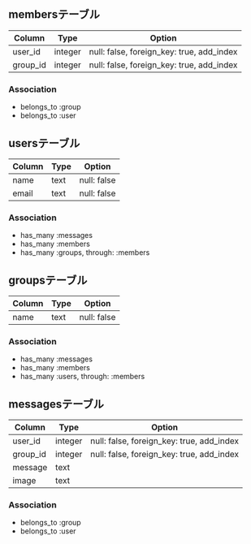 ## membersテーブル

|Column|Type|Option|
|------|----|------|
|user_id|integer|null: false, foreign_key: true, add_index|
|group_id|integer|null: false, foreign_key: true, add_index|

### Association
- belongs_to :group
- belongs_to :user

## usersテーブル

|Column|Type|Option|
|------|----|------|
|name|text|null: false|
|email|text|null: false|

### Association
- has_many :messages
- has_many :members
- has_many :groups, through: :members

## groupsテーブル
|Column|Type|Option|
|------|----|------|
|name|text|null: false|

### Association
- has_many :messages
- has_many :members
- has_many :users, through: :members

## messagesテーブル
|Column|Type|Option|
|------|----|------|
|user_id|integer|null: false, foreign_key: true, add_index|
|group_id|integer|null: false, foreign_key: true, add_index|
|message|text|
|image|text|

### Association
- belongs_to :group
- belongs_to :user

